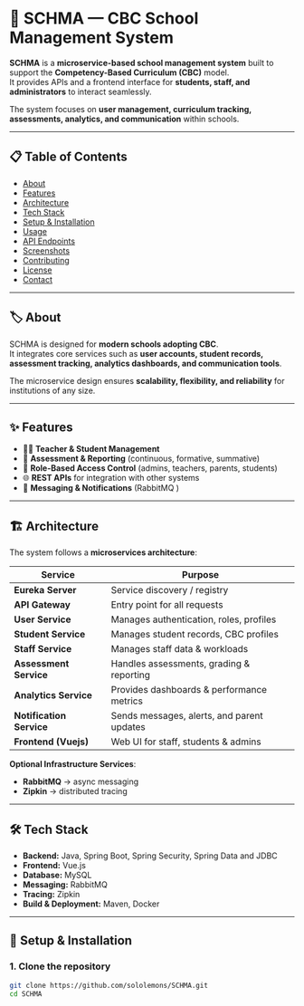 # 🏫 SCHMA — CBC School Management System

**SCHMA** is a **microservice-based school management system** built to support the **Competency-Based Curriculum (CBC)** model.  
It provides APIs and a frontend interface for **students, staff, and administrators** to interact seamlessly.  

The system focuses on **user management, curriculum tracking, assessments, analytics, and communication** within schools.

---

## 📋 Table of Contents
- [About](#about)  
- [Features](#features)  
- [Architecture](#architecture)  
- [Tech Stack](#tech-stack)  
- [Setup & Installation](#setup--installation)  
- [Usage](#usage)  
- [API Endpoints](#api-endpoints)  
- [Screenshots](#screenshots)  
- [Contributing](#contributing)  
- [License](#license)  
- [Contact](#contact)  

---

## 🏷 About

SCHMA is designed for **modern schools adopting CBC**.  
It integrates core services such as **user accounts, student records, assessment tracking, analytics dashboards, and communication tools**.  

The microservice design ensures **scalability, flexibility, and reliability** for institutions of any size.

---

## ✨ Features

- 👩‍🏫 **Teacher & Student Management**  
- 📝 **Assessment & Reporting** (continuous, formative, summative)  
- 🔐 **Role-Based Access Control** (admins, teachers, parents, students)  
- 🌐 **REST APIs** for integration with other systems  
- 📨 **Messaging & Notifications** (RabbitMQ )  

---

## 🏗 Architecture

The system follows a **microservices architecture**:

| Service                  | Purpose |
|---------------------------|---------|
| **Eureka Server**         | Service discovery / registry |
| **API Gateway**           | Entry point for all requests |
| **User Service**          | Manages authentication, roles, profiles |
| **Student Service**       | Manages student records, CBC profiles |
| **Staff Service**         | Manages staff data & workloads |
| **Assessment Service**    | Handles assessments, grading & reporting |
| **Analytics Service**     | Provides dashboards & performance metrics |
| **Notification Service**  | Sends messages, alerts, and parent updates |
| **Frontend (Vuejs)**      | Web UI for staff, students & admins |

**Optional Infrastructure Services**:
- **RabbitMQ** → async messaging  
- **Zipkin** → distributed tracing  

---

## 🛠 Tech Stack

- **Backend:** Java, Spring Boot, Spring Security, Spring Data and JDBC
- **Frontend:** Vue.js  
- **Database:** MySQL 
- **Messaging:** RabbitMQ 
- **Tracing:** Zipkin 
- **Build & Deployment:** Maven, Docker  

---

## 🚀 Setup & Installation

### 1. Clone the repository
```bash
git clone https://github.com/sololemons/SCHMA.git
cd SCHMA
